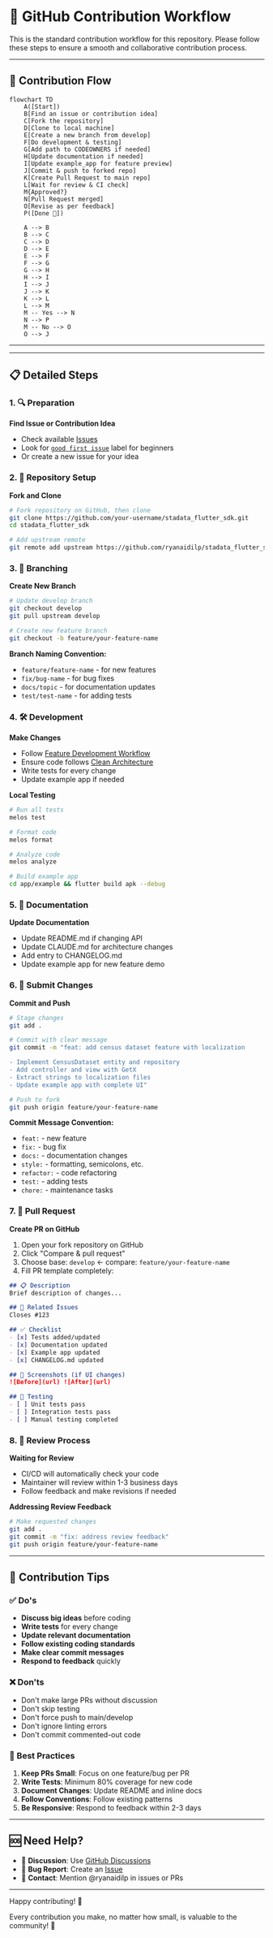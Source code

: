 # 🚦 GitHub Contribution Workflow

This is the standard contribution workflow for this repository. Please follow these steps to ensure a smooth and collaborative contribution process.

---

## 🔄 Contribution Flow

```mermaid
flowchart TD
    A([Start])
    B[Find an issue or contribution idea]
    C[Fork the repository]
    D[Clone to local machine]
    E[Create a new branch from develop]
    F[Do development & testing]
    G[Add path to CODEOWNERS if needed]
    H[Update documentation if needed]
    I[Update example_app for feature preview]
    J[Commit & push to forked repo]
    K[Create Pull Request to main repo]
    L[Wait for review & CI check]
    M{Approved?}
    N[Pull Request merged]
    O[Revise as per feedback]
    P([Done 🎉])

    A --> B
    B --> C
    C --> D
    D --> E
    E --> F
    F --> G
    G --> H
    H --> I
    I --> J
    J --> K
    K --> L
    L --> M
    M -- Yes --> N
    N --> P
    M -- No --> O
    O --> J
```

---

---

## 📋 Detailed Steps

### 1. 🔍 Preparation

**Find Issue or Contribution Idea**
- Check available [Issues](https://github.com/ryanaidilp/stadata_flutter_sdk/issues)
- Look for [`good first issue`](https://github.com/ryanaidilp/stadata_flutter_sdk/labels/good%20first%20issue) label for beginners
- Or create a new issue for your idea

### 2. 🍴 Repository Setup

**Fork and Clone**
```bash
# Fork repository on GitHub, then clone
git clone https://github.com/your-username/stadata_flutter_sdk.git
cd stadata_flutter_sdk

# Add upstream remote
git remote add upstream https://github.com/ryanaidilp/stadata_flutter_sdk.git
```

### 3. 🌿 Branching

**Create New Branch**
```bash
# Update develop branch
git checkout develop
git pull upstream develop

# Create new feature branch
git checkout -b feature/your-feature-name
```

**Branch Naming Convention:**
- `feature/feature-name` - for new features
- `fix/bug-name` - for bug fixes
- `docs/topic` - for documentation updates
- `test/test-name` - for adding tests

### 4. 🛠️ Development

**Make Changes**
- Follow [Feature Development Workflow](FEATURE_DEVELOPMENT_WORKFLOW_EN.md)
- Ensure code follows [Clean Architecture](CLAUDE.md)
- Write tests for every change
- Update example app if needed

**Local Testing**
```bash
# Run all tests
melos test

# Format code
melos format

# Analyze code
melos analyze

# Build example app
cd app/example && flutter build apk --debug
```

### 5. 📝 Documentation

**Update Documentation**
- Update README.md if changing API
- Update CLAUDE.md for architecture changes
- Add entry to CHANGELOG.md
- Update example app for new feature demo

### 6. 🔄 Submit Changes

**Commit and Push**
```bash
# Stage changes
git add .

# Commit with clear message
git commit -m "feat: add census dataset feature with localization

- Implement CensusDataset entity and repository
- Add controller and view with GetX
- Extract strings to localization files
- Update example app with complete UI"

# Push to fork
git push origin feature/your-feature-name
```

**Commit Message Convention:**
- `feat:` - new feature
- `fix:` - bug fix
- `docs:` - documentation changes
- `style:` - formatting, semicolons, etc.
- `refactor:` - code refactoring
- `test:` - adding tests
- `chore:` - maintenance tasks

### 7. 🔀 Pull Request

**Create PR on GitHub**
1. Open your fork repository on GitHub
2. Click "Compare & pull request"
3. Choose base: `develop` ← compare: `feature/your-feature-name`
4. Fill PR template completely:

```markdown
## 📋 Description
Brief description of changes...

## 🔗 Related Issues
Closes #123

## ✅ Checklist
- [x] Tests added/updated
- [x] Documentation updated
- [x] Example app updated
- [x] CHANGELOG.md updated

## 📱 Screenshots (if UI changes)
![Before](url) ![After](url)

## 🧪 Testing
- [ ] Unit tests pass
- [ ] Integration tests pass
- [ ] Manual testing completed
```

### 8. 👀 Review Process

**Waiting for Review**
- CI/CD will automatically check your code
- Maintainer will review within 1-3 business days
- Follow feedback and make revisions if needed

**Addressing Review Feedback**
```bash
# Make requested changes
git add .
git commit -m "fix: address review feedback"
git push origin feature/your-feature-name
```

---

## 📌 Contribution Tips

### ✅ Do's
- **Discuss big ideas** before coding
- **Write tests** for every change
- **Update relevant documentation**
- **Follow existing coding standards**
- **Make clear commit messages**
- **Respond to feedback** quickly

### ❌ Don'ts
- Don't make large PRs without discussion
- Don't skip testing
- Don't force push to main/develop
- Don't ignore linting errors
- Don't commit commented-out code

### 🎯 Best Practices

1. **Keep PRs Small**: Focus on one feature/bug per PR
2. **Write Tests**: Minimum 80% coverage for new code
3. **Document Changes**: Update README and inline docs
4. **Follow Conventions**: Follow existing patterns
5. **Be Responsive**: Respond to feedback within 2-3 days

---

## 🆘 Need Help?

- 💬 **Discussion**: Use [GitHub Discussions](https://github.com/ryanaidilp/stadata_flutter_sdk/discussions)
- 🐛 **Bug Report**: Create an [Issue](https://github.com/ryanaidilp/stadata_flutter_sdk/issues/new/choose)
- 📧 **Contact**: Mention @ryanaidilp in issues or PRs

---

Happy contributing! 🚀

Every contribution you make, no matter how small, is valuable to the community! 💝
